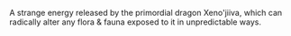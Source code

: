 A strange energy released by the primordial dragon Xeno'jiiva, which can radically alter any flora & fauna exposed to it in unpredictable ways.